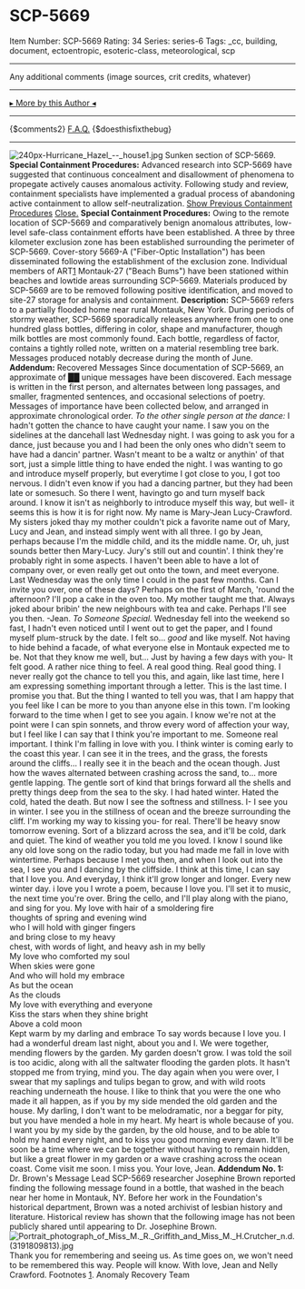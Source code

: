 # SCP-5669
Item Number: SCP-5669
Rating: 34
Series: series-6
Tags: _cc, building, document, ectoentropic, esoteric-class, meteorological, scp

---

Any additional comments (image sources, crit credits, whatever)
* * *
[▸ More by this Author ◂](http://www.scp-wiki.net/yourAuthorPage)
* * *
{$comments2}
[F.A.Q.](https://scp-wiki.wikidot.com/component:info-ayers)
{$doesthisfixthebug}
* * *
![240px-Hurricane_Hazel_--_house1.jpg](https://scp-wiki.wdfiles.com/local--files/scp-5669/240px-Hurricane_Hazel_--_house1.jpg)
Sunken section of SCP-5669.
**Special Containment Procedures:** Advanced research into SCP-5669 have suggested that continuous concealment and disallowment of phenomena to propegate actively causes anomalous activity. Following study and review, containment specialists have implemented a gradual process of abandoning active containment to allow self-neutralization.
[Show Previous Containment Procedures](javascript:;)
[Close.](javascript:;)
**Special Containment Procedures:** Owing to the remote location of SCP-5669 and comparatively benign anomalous attributes, low-level safe-class containment efforts have been established. A three by three kilometer exclusion zone has been established surrounding the perimeter of SCP-5669. Cover-story 5669-A ("Fiber-Optic Installation") has been disseminated following the establishment of the exclusion zone. Individual members of ART[1](javascript:;) Montauk-27 ("Beach Bums") have been stationed within beaches and lowtide areas surrounding SCP-5669. Materials produced by SCP-5669 are to be removed following positive identification, and moved to site-27 storage for analysis and containment.
**Description:** SCP-5669 refers to a partially flooded home near rural Montauk, New York. During periods of stormy weather, SCP-5669 sporadically releases anywhere from one to one hundred glass bottles, differing in color, shape and manufacturer, though milk bottles are most commonly found. Each bottle, regardless of factor, contains a tightly rolled note, written on a material resembling tree bark. Messages produced notably decrease during the month of June.
**Addendum:** Recovered Messages
Since documentation of SCP-5669, an approximate of ██ unique messages have been discovered. Each message is written in the first person, and alternates between long passages, and smaller, fragmented sentences, and occasional selections of poetry. Messages of importance have been collected below, and arranged in approximate chronological order.
_To the other single person at the dance:_
I hadn't gotten the chance to have caught your name. I saw you on the sidelines at the dancehall last Wednesday night. I was going to ask you for a dance, just because you and I had been the only ones who didn't seem to have had a dancin' partner. Wasn't meant to be a waltz or anythin' of that sort, just a simple little thing to have ended the night.
I was wanting to go and introduce myself properly, but everytime I got close to you, I got too nervous. I didn't even know if you had a dancing partner, but they had been late or somesuch. So there I went, havingto go and turn myself back around. I know it isn't as neighborly to introduce myself this way, but well- it seems this is how it is for right now. My name is Mary-Jean Lucy-Crawford. My sisters joked thay my mother couldn't pick a favorite name out of Mary, Lucy and Jean, and instead simply went with all three. I go by Jean, perhaps because I'm the middle child, and its the middle name. Or, uh, just sounds better then Mary-Lucy. Jury's still out and countin'. I think they're probably right in some aspects. I haven't been able to have a lot of company over, or even really get out onto the town, and meet everyone. Last Wednesday was the only time I could in the past few months.
Can I invite you over, one of these days? Perhaps on the first of March, 'round the afternoon? I'll pop a cake in the oven too. My mother taught me that. Always joked abour bribin' the new neighbours with tea and cake.
Perhaps I'll see you then. -Jean.
_To Someone Special._
Wednesday fell into the weekend so fast, I hadn't even noticed until I went out to get the paper, and I found myself plum-struck by the date. I felt so… _good_ and like myself. Not having to hide behind a facade, of what everyone else in Montauk expected me to be. Not that they know me well, but… Just by having a few days with you- It felt good. A rather nice thing to feel. A real good thing. Real good thing. I never really got the chance to tell you this, and again, like last time, here I am expressing something important through a letter. This is the last time. I promise you that. But the thing I wanted to tell you was, that I am happy that you feel like I can be more to you than anyone else in this town.
I'm looking forward to the time when I get to see you again. I know we're not at the point were I can spin sonnets, and throw every word of affection your way, but I feel like I can say that I think you're important to me. Someone real important.
I think I'm falling in love with you.
I think winter is coming early to the coast this year. I can see it in the trees, and the grass, the forests around the cliffs… I really see it in the beach and the ocean though. Just how the waves alternated between crashing across the sand, to… more gentle lapping. The gentle sort of kind that brings forward all the shells and pretty things deep from the sea to the sky. I had hated winter. Hated the cold, hated the death. But now I see the softness and stillness. I-
I see you in winter. I see you in the stillness of ocean and the breeze surrounding the cliff. I'm working my way to kissing you- for real. There'll be heavy snow tomorrow evening. Sort of a blizzard across the sea, and it'll be cold, dark and quiet. The kind of weather you told me you loved. I know I sound like any old love song on the radio today, but you had made me fall in love with wintertime. Perhaps because I met you then, and when I look out into the sea, I see you and I dancing by the cliffside.
I think at this time, I can say that I love you. And everyday, I think it'll grow longer and longer. Every new winter day.
i love you
I wrote a poem, because I love you. I'll set it to music, the next time you're over. Bring the cello, and I'll play along with the piano, and sing for you.
My love with hair of a smoldering fire  
thoughts of spring and evening wind  
who I will hold with ginger fingers  
and bring close to my heavy  
chest, with words of light, and heavy ash in my belly  
My love who comforted my soul  
When skies were gone  
And who will hold my embrace  
As but the ocean  
As the clouds  
My love with everything and everyone  
Kiss the stars when they shine bright  
Above a cold moon  
Kept warm by my darling and embrace
To say words because I love you.
I had a wonderful dream last night, about you and I. We were together, mending flowers by the garden. My garden doesn't grow. I was told the soil is too acidic, along with all the saltwater flooding the garden plots. It hasn't stopped me from trying, mind you.
The day again when you were over, I swear that my saplings and tulips began to grow, and with wild roots reaching underneath the house. I like to think that you were the one who made it all happen, as if you by my side mended the old garden and the house. My darling, I don't want to be melodramatic, nor a beggar for pity, but you have mended a hole in my heart. My heart is whole because of you. I want you by my side by the garden, by the old house, and to be able to hold my hand every night, and to kiss you good morning every dawn.
It'll be soon be a time where we can be together without having to remain hidden, but like a great flower in my garden or a wave crashing across the ocean coast. Come visit me soon. I miss you.
Your love, Jean.
**Addendum No. 1:** Dr. Brown's Message
Lead SCP-5669 researcher Josephine Brown reported finding the following message found in a bottle, that washed in the beach near her home in Montauk, NY. Before her work in the Foundation's historical department, Brown was a noted archivist of lesbian history and literature. Historical review has shown that the following image has not been publicly shared until appearing to Dr. Josephine Brown.
![Portrait_photograph_of_Miss_M._R._Griffith_and_Miss_M._H._Crutcher_n.d._\(3191809813\).jpg](https://scp-wiki.wdfiles.com/local--files/scp-5669/Portrait_photograph_of_Miss_M._R._Griffith_and_Miss_M._H._Crutcher_n.d._\(3191809813\).jpg)
Thank you for remembering and seeing us. As time goes on, we won't need to be remembered this way. People will know. With love, Jean and Nelly Crawford.
Footnotes
[1](javascript:;). Anomaly Recovery Team